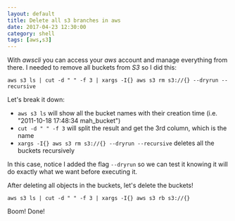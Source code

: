 ```yaml
---
layout: default
title: Delete all s3 branches in aws
date: 2017-04-23 12:30:00
category: shell
tags: [aws,s3]
---
```

With _awscli_ you can access your _aws_ account and manage everything from
there. I needed to remove all buckets from _S3_ so I did this:

```
aws s3 ls | cut -d " " -f 3 | xargs -I{} aws s3 rm s3://{} --dryrun --recursive
```

Let's break it down:

* `aws s3 ls` will show all the bucket names with their creation time (i.e. "2011-10-18 17:48:34 mah_bucket")
* `cut -d " " -f 3` will split the result and get the 3rd column, which is the name
* `xargs -I{} aws s3 rm s3://{} --dryrun --recursive` deletes all the buckets recursively

In this case, notice I added the flag `--dryrun` so we can test it
knowing it will do exactly what we want before executing it.

After deleting all objects in the buckets, let's delete the buckets!

```
aws s3 ls | cut -d " " -f 3 | xargs -I{} aws s3 rb s3://{}
```

Boom! Done!
